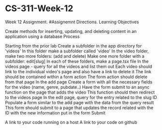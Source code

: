 # CS-311-Week-12
Week 12 Assignment.
#Assignemnt Directions. 
Learning Objectives

Create methods for inserting, updating, and deleting content in an application using a database
Process

Starting from the prior lab
Create a subfolder in the app directory for 'videos'
In this folder make a subfolder called 'video'
In the video folder, make two more folders: (add and delete)
Make one more folder  with a subfolder: edit\[slug]
In each of these folders, make a page.tsx file
In the videos page - query for all the videos and list them out
Each video should link to the individual video's page and also have a link to delete it
The link should be contained within a form action
The form action should delete from that page
In the add page
Create a form with all the necessary fields for the video (name, genre, pubdate..)
Have the form submit to an async function on the page that adds the video
This function should then redirect to the videos page
In the edit page, query for the entry related to the slug ID
Populate a form similar to the add page with the data from the query result
This form should submit to a page that updates the record related with the ID with the new information put in the form
Submit

A link to your code running on a host
A link to your code on github
